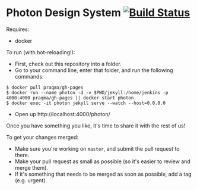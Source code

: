 # Photon Design System  [![Build Status](https://travis-ci.org/FirefoxUX/photon.svg?branch=master)](https://travis-ci.org/FirefoxUX/photon)

Requires:
* docker

To run (with hot-reloading!):
* First, check out this repository into a folder.
* Go to your command line, enter that folder, and run the following commands:
```
$ docker pull praqma/gh-pages
$ docker run --name photon -d -v $PWD/jekyll:/home/jenkins -p 4000:4000 praqma/gh-pages || docker start photon
$ docker exec -it photon jekyll serve --watch --host=0.0.0.0
```
* Open up http://localhost:4000/photon/

Once you have something you like, it's time to share it with the rest of us!

To get your changes merged:
* Make sure you're working on `master`, and submit the pull request to there.
* Make your pull request as small as possible (so it's easier to review and merge them).
* If it's something that needs to be merged as soon as possible, add a tag (e.g. urgent).
